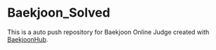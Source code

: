 # Baekjoon_Solved
This is a auto push repository for Baekjoon Online Judge created with [BaekjoonHub](https://github.com/BaekjoonHub/BaekjoonHub).
